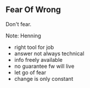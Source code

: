 ##  Fear Of Wrong

Don't fear. <!-- .element: class="fragment" data-fragment-index="0" -->

Note:
Henning
- right tool for job
- answer not always technical
- info freely available
- no guarantee fw will live
- let go of fear
- change is only constant
